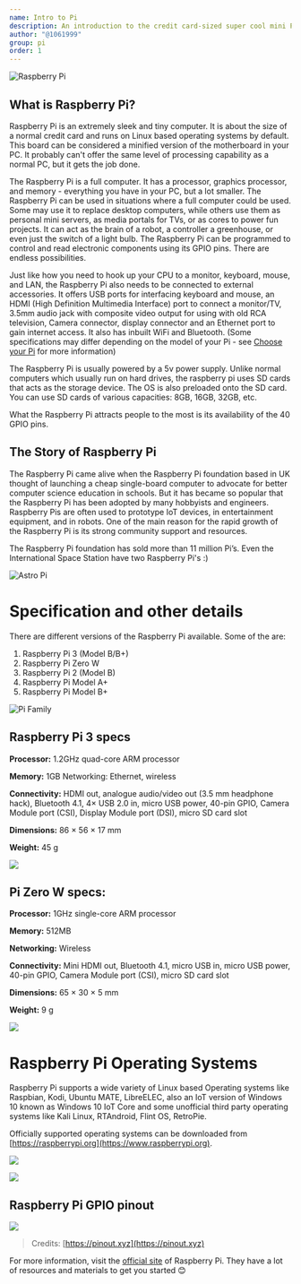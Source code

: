 ```yaml
---
name: Intro to Pi
description: An introduction to the credit card-sized super cool mini PC
author: "@1061999"
group: pi
order: 1
---
```


![Raspberry Pi](img/pi.png)

## What is Raspberry Pi?

Raspberry Pi is an extremely sleek and tiny computer. It is about the size of a normal credit card and runs on Linux based operating systems by default. This board can be considered a minified version of the motherboard in your PC. It probably can't offer the same level of processing capability as a normal PC, but it gets the job done.

The Raspberry Pi is a full computer. It has a processor, graphics processor, and memory - everything you have in your PC, but a lot smaller. The Raspberry Pi can be used in situations where a full computer could be used. Some may use it to replace desktop computers, while others use them as personal mini servers, as media portals for TVs, or as cores to power fun projects. It can act as the brain of a robot, a controller a greenhouse, or even just the switch of a light bulb. The Raspberry Pi can be programmed to control and read electronic components using its GPIO pins. There are endless possibilities.

Just like how you need to hook up your CPU to a monitor, keyboard, mouse, and LAN, the Raspberry Pi also needs to be connected to external accessories. It offers USB ports for interfacing keyboard and mouse, an HDMI (High Definition Multimedia Interface) port to connect a monitor/TV, 3.5mm audio jack with composite video output for using with old RCA television, Camera connector, display connector and an Ethernet port to gain internet access. It also has inbuilt WiFi and Bluetooth. (Some specifications may differ depending on the model of your Pi - see [Choose your Pi](https://hackclub.com/workshops/choose_your_pi) for more information)

The Raspberry Pi is usually powered by a 5v power supply. Unlike normal computers which usually run on hard drives, the raspberry pi uses SD cards that acts as the storage device. The OS is also preloaded onto the SD card. You can use SD cards of various capacities: 8GB, 16GB, 32GB, etc.

What the Raspberry Pi attracts people to the most is its availability of the 40 GPIO pins.

## The Story of Raspberry Pi

The Raspberry Pi came alive when the Raspberry Pi foundation based in UK thought of launching a cheap single-board computer to advocate for better computer science education in schools. But it has became so popular that the Raspberry Pi has been adopted by many hobbyists and engineers. Raspberry Pis are often used to prototype IoT devices, in entertainment equipment, and in robots. One of the main reason for the rapid growth of the Raspberry Pi is its strong community support and resources.

The Raspberry Pi foundation has sold more than 11 million Pi’s. Even the International Space Station have two Raspberry Pi's :)

![Astro Pi](img/astro_pi.png)

# Specification and other details

There are different versions of the Raspberry Pi available. Some of the are:

1. Raspberry Pi 3 (Model B/B+)
2. Raspberry Pi Zero W
3. Raspberry Pi 2 (Model B)
4. Raspberry Pi Model A+
5. Raspberry Pi Model B+

![Pi Family](img/pi_family.png)

## Raspberry Pi 3 specs

**Processor:** 1.2GHz quad-core ARM processor

**Memory:** 1GB Networking: Ethernet, wireless

**Connectivity:** HDMI out, analogue audio/video out (3.5 mm headphone hack), Bluetooth 4.1, 4× USB 2.0 in, micro USB power, 40-pin GPIO, Camera Module port (CSI), Display Module port (DSI), micro SD card slot

**Dimensions:** 86 × 56 × 17 mm

**Weight:** 45 g

![](img/pi_3_model_b.png)

## Pi Zero W specs:

**Processor:** 1GHz single-core ARM processor

**Memory:** 512MB

**Networking:** Wireless

**Connectivity:** Mini HDMI out, Bluetooth 4.1, micro USB in, micro USB power, 40-pin GPIO, Camera Module port (CSI), micro SD card slot

**Dimensions:** 65 × 30 × 5 mm

**Weight:** 9 g

![](img/pi_closeup.png)

# Raspberry Pi Operating Systems

Raspberry Pi supports a wide variety of Linux based Operating systems like Raspbian, Kodi, Ubuntu MATE, LibreELEC, also an IoT version of Windows 10 known as Windows 10 IoT Core and some unofficial third party operating systems like Kali Linux, RTAndroid, Flint OS, RetroPie.

Officially supported operating systems can be downloaded from [https://raspberrypi.org](https://www.raspberrypi.org).

![](img/raspberrypi_org.png)

![](img/downloads.png)

## Raspberry Pi GPIO pinout

![](img/raspberry_pi_pinout.png)

> Credits: [https://pinout.xyz](https://pinout.xyz)

For more information, visit the [official site](https://www.raspberrypi.org) of Raspberry Pi. They have a lot of resources and materials to get you started 😊
